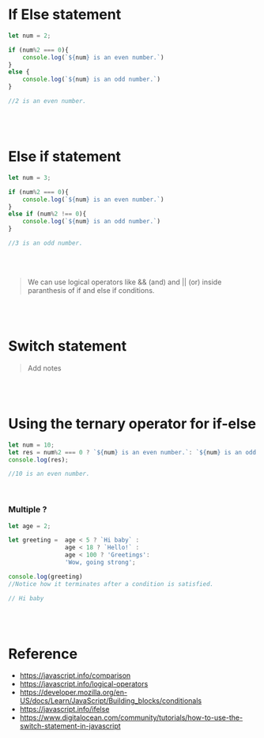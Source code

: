 # If Else statement

```js
let num = 2;

if (num%2 === 0){
    console.log(`${num} is an even number.`)
}
else {
    console.log(`${num} is an odd number.`)
}

//2 is an even number.
```

<br>
<br>

# Else if statement

```js
let num = 3;

if (num%2 === 0){
    console.log(`${num} is an even number.`)
}
else if (num%2 !== 0){
    console.log(`${num} is an odd number.`)
}

//3 is an odd number.
```

<br>
<br>

> We can use logical operators like && (and) and || (or) inside paranthesis of if and else if conditions.

<br>
<br>

# Switch statement

> Add notes

<br>
<br>


# Using the ternary operator for if-else

```js
let num = 10;
let res = num%2 === 0 ? `${num} is an even number.`: `${num} is an odd number.`;
console.log(res);

//10 is an even number.
```

<br>

### Multiple ?

```js
let age = 2;

let greeting =  age < 5 ? `Hi baby` :
                age < 18 ? `Hello!` :
                age < 100 ? 'Greetings': 
                'Wow, going strong';

console.log(greeting)
//Notice how it terminates after a condition is satisfied.

// Hi baby
```
<br>
<br>

# Reference

- https://javascript.info/comparison
- https://javascript.info/logical-operators
- https://developer.mozilla.org/en-US/docs/Learn/JavaScript/Building_blocks/conditionals
- https://javascript.info/ifelse
- https://www.digitalocean.com/community/tutorials/how-to-use-the-switch-statement-in-javascript
